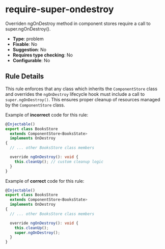 # require-super-ondestroy

Overriden ngOnDestroy method in component stores require a call to super.ngOnDestroy().

- **Type**: problem
- **Fixable**: No
- **Suggestion**: No
- **Requires type checking**: No
- **Configurable**: No

<!-- Everything above this generated, do not edit -->
<!-- MANUAL-DOC:START -->

## Rule Details

This rule enforces that any class which inherits the `ComponentStore` class and overrides the `ngOnDestroy` lifecycle hook must include a call to `super.ngOnDestroy()`. This ensures proper cleanup of resources managed by the `ComponentStore` class.

Example of **incorrect** code for this rule:

<ngrx-code-example>

```ts
@Injectable()
export class BooksStore
  extends ComponentStore<BooksState>
  implements OnDestroy
{
  // ... other BooksStore class members

  override ngOnDestroy(): void {
    this.cleanUp(); // custom cleanup logic
  }
}
```

</ngrx-code-example>

Example of **correct** code for this rule:

<ngrx-code-example>

```ts
@Injectable()
export class BooksStore
  extends ComponentStore<BooksState>
  implements OnDestroy
{
  // ... other BooksStore class members

  override ngOnDestroy(): void {
    this.cleanUp();
    super.ngOnDestroy();
  }
}
```

</ngrx-code-example>
